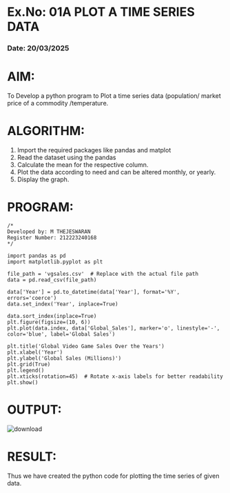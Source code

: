 # Ex.No: 01A PLOT A TIME SERIES DATA
###  Date: 20/03/2025

# AIM:
To Develop a python program to Plot a time series data (population/ market price of a commodity
/temperature.

# ALGORITHM:
1. Import the required packages like pandas and matplot
2. Read the dataset using the pandas
3. Calculate the mean for the respective column.
4. Plot the data according to need and can be altered monthly, or yearly.
5. Display the graph.
   
# PROGRAM:
```
/*
Developed by: M THEJESWARAN
Register Number: 212223240168
*/

import pandas as pd
import matplotlib.pyplot as plt

file_path = 'vgsales.csv'  # Replace with the actual file path
data = pd.read_csv(file_path)

data['Year'] = pd.to_datetime(data['Year'], format='%Y', errors='coerce')
data.set_index('Year', inplace=True)

data.sort_index(inplace=True)
plt.figure(figsize=(10, 6))
plt.plot(data.index, data['Global_Sales'], marker='o', linestyle='-', color='blue', label='Global Sales')

plt.title('Global Video Game Sales Over the Years')
plt.xlabel('Year')
plt.ylabel('Global Sales (Millions)')
plt.grid(True)
plt.legend()
plt.xticks(rotation=45)  # Rotate x-axis labels for better readability
plt.show()
```

# OUTPUT:
![download](https://github.com/user-attachments/assets/b457f222-9f10-4baa-8d06-496dece190bc)


# RESULT:
Thus we have created the python code for plotting the time series of given data.
